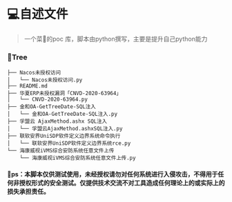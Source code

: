# 💻自述文件

> 一个菜🐶的poc 库，脚本由python撰写，主要是提升自己python能力

### 📁Tree

```
├── Nacos未授权访问
│   └── Nacos未授权访问.py
├── README.md
├── 华夏ERP未授权漏洞「CNVD-2020-63964」
│   └── CNVD-2020-63964.py
├── 金和OA-GetTreeDate-SQL注入
│   └── 金和OA-GetTreeDate-SQL注入.py
├── 孚盟云 AjaxMethod.ashx SQL注入
│   └── 孚盟云AjaxMethod.ashxSQL注入.py
├── 联软安界UniSDP软件定义边界系统命令执行
│   └── 联软安界UniSDP软件定义边界系统rce.py
└── 海康威视iVMS综合安防系统任意文件上传
    └── 海康威视iVMS综合安防系统任意文件上传.py
```



#### 👻ps：本脚本仅供测试使用，未经授权请勿对任何系统进行入侵攻击，不得用于任何非授权形式的安全测试。仅提供技术交流不对工具造成任何理论上的或实际上的损失承担责任。